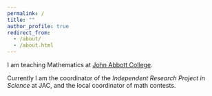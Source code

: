```yaml
---
permalink: /
title: ""
author_profile: true
redirect_from: 
  - /about/
  - /about.html
---
```


I am teaching Mathematics at [John Abbott College](https://johnabbott.qc.ca).

Currently I am the coordinator of the _Independent Research Project in Science_ at JAC, and the local coordinator of math contests.


